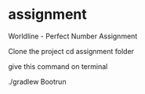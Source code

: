 # assignment
Worldline - Perfect Number Assignment

Clone the project 
cd assignment folder

give this command on terminal

./gradlew Bootrun
